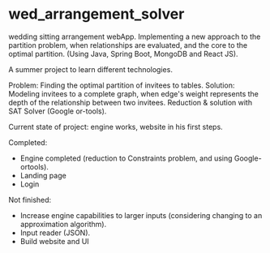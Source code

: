 # wed_arrangement_solver
wedding sitting arrangement webApp.
Implementing a new approach to the partition problem, when relationships are evaluated, and the core to the optimal partition.
(Using Java, Spring Boot, MongoDB and React JS).

A summer project to learn different technologies. 

Problem: Finding the optimal partition of invitees to tables.
Solution: Modeling invitees to a complete graph, when edge's weight
represents the depth of the relationship between two invitees.
Reduction & solution with SAT Solver (Google or-tools).

Current state of project: engine works, website in his first steps.

Completed:
- Engine completed (reduction to Constraints problem, and using Google-ortools). 
- Landing page
- Login

Not finished:
- Increase engine capabilities to larger inputs (considering changing to an approximation algorithm).
- Input reader (JSON).
- Build website and UI 

